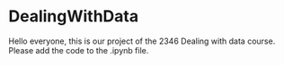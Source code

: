# DealingWithData
Hello everyone, this is our project of the 2346 Dealing with data course.
Please add the code to the .ipynb file.
